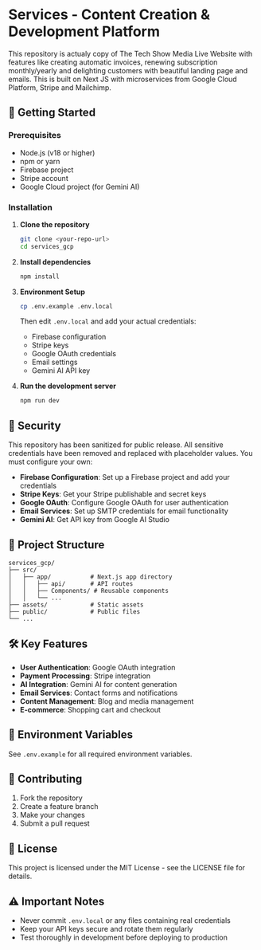 # Services - Content Creation & Development Platform

This repository is actualy copy of The Tech Show Media Live Website with features like creating automatic invoices, renewing subscription monthly/yearly and delighting customers with beautiful landing page and emails. This is built on Next JS with microservices from Google Cloud Platform, Stripe and Mailchimp. 

## 🚀 Getting Started

### Prerequisites
- Node.js (v18 or higher)
- npm or yarn
- Firebase project
- Stripe account
- Google Cloud project (for Gemini AI)

### Installation

1. **Clone the repository**
   ```bash
   git clone <your-repo-url>
   cd services_gcp
   ```

2. **Install dependencies**
   ```bash
   npm install
   ```

3. **Environment Setup**
   ```bash
   cp .env.example .env.local
   ```
   
   Then edit `.env.local` and add your actual credentials:
   - Firebase configuration
   - Stripe keys
   - Google OAuth credentials
   - Email settings
   - Gemini AI API key

4. **Run the development server**
   ```bash
   npm run dev
   ```

## 🔐 Security

This repository has been sanitized for public release. All sensitive credentials have been removed and replaced with placeholder values. You must configure your own:

- **Firebase Configuration**: Set up a Firebase project and add your credentials
- **Stripe Keys**: Get your Stripe publishable and secret keys
- **Google OAuth**: Configure Google OAuth for user authentication
- **Email Services**: Set up SMTP credentials for email functionality
- **Gemini AI**: Get API key from Google AI Studio

## 📁 Project Structure

```
services_gcp/
├── src/
│   ├── app/           # Next.js app directory
│   │   ├── api/       # API routes
│   │   ├── Components/ # Reusable components
│   │   └── ...
├── assets/            # Static assets
├── public/            # Public files
└── ...
```

## 🛠️ Key Features

- **User Authentication**: Google OAuth integration
- **Payment Processing**: Stripe integration
- **AI Integration**: Gemini AI for content generation
- **Email Services**: Contact forms and notifications
- **Content Management**: Blog and media management
- **E-commerce**: Shopping cart and checkout

## 📝 Environment Variables

See `.env.example` for all required environment variables.

## 🤝 Contributing

1. Fork the repository
2. Create a feature branch
3. Make your changes
4. Submit a pull request

## 📄 License

This project is licensed under the MIT License - see the LICENSE file for details.

## ⚠️ Important Notes

- Never commit `.env.local` or any files containing real credentials
- Keep your API keys secure and rotate them regularly
- Test thoroughly in development before deploying to production

